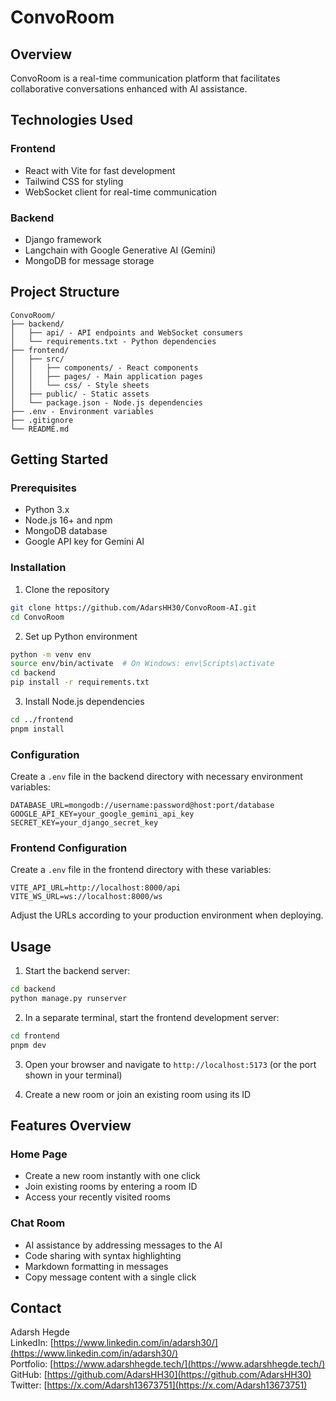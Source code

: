 # ConvoRoom

## Overview

ConvoRoom is a real-time communication platform that facilitates collaborative conversations enhanced with AI assistance.

## Technologies Used

### Frontend

- React with Vite for fast development
- Tailwind CSS for styling
- WebSocket client for real-time communication

### Backend

- Django framework
- Langchain with Google Generative AI (Gemini)
- MongoDB for message storage

## Project Structure

```
ConvoRoom/
├── backend/
│   ├── api/ - API endpoints and WebSocket consumers
│   └── requirements.txt - Python dependencies
├── frontend/
│   ├── src/
│   │   ├── components/ - React components
│   │   ├── pages/ - Main application pages
│   │   └── css/ - Style sheets
│   ├── public/ - Static assets
│   └── package.json - Node.js dependencies
├── .env - Environment variables
├── .gitignore
└── README.md
```

## Getting Started

### Prerequisites

- Python 3.x
- Node.js 16+ and npm
- MongoDB database
- Google API key for Gemini AI

### Installation

1. Clone the repository

```bash
git clone https://github.com/AdarsHH30/ConvoRoom-AI.git
cd ConvoRoom
```

2. Set up Python environment

```bash
python -m venv env
source env/bin/activate  # On Windows: env\Scripts\activate
cd backend
pip install -r requirements.txt
```

3. Install Node.js dependencies

```bash
cd ../frontend
pnpm install
```

### Configuration

Create a `.env` file in the backend directory with necessary environment variables:

```
DATABASE_URL=mongodb://username:password@host:port/database
GOOGLE_API_KEY=your_google_gemini_api_key
SECRET_KEY=your_django_secret_key
```

### Frontend Configuration

Create a `.env` file in the frontend directory with these variables:

```
VITE_API_URL=http://localhost:8000/api
VITE_WS_URL=ws://localhost:8000/ws
```

Adjust the URLs according to your production environment when deploying.

## Usage

1. Start the backend server:

```bash
cd backend
python manage.py runserver
```

2. In a separate terminal, start the frontend development server:

```bash
cd frontend
pnpm dev
```

3. Open your browser and navigate to `http://localhost:5173` (or the port shown in your terminal)

4. Create a new room or join an existing room using its ID

## Features Overview

### Home Page

- Create a new room instantly with one click
- Join existing rooms by entering a room ID
- Access your recently visited rooms

### Chat Room

- AI assistance by addressing messages to the AI
- Code sharing with syntax highlighting
- Markdown formatting in messages
- Copy message content with a single click

## Contact

Adarsh Hegde  
LinkedIn: [https://www.linkedin.com/in/adarsh30/](https://www.linkedin.com/in/adarsh30/)  
Portfolio: [https://www.adarshhegde.tech/](https://www.adarshhegde.tech/)  
GitHub: [https://github.com/AdarsHH30](https://github.com/AdarsHH30)  
Twitter: [https://x.com/Adarsh13673751](https://x.com/Adarsh13673751)
